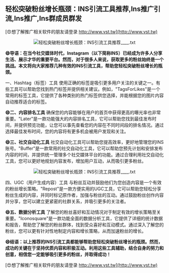 ## **轻松突破粉丝增长瓶颈：INS引流工具推荐,Ins推广引流,Ins推广,Ins群成员群发**

[😍想了解推广相关软件的朋友请登录 http://www.vst.tw](http://www.vst.tw)

 <center><img src="https://vst.tw/MP4/tuiguang/png/2.png" alt="轻松突破粉丝增长瓶颈：INS引流工具推荐____.txt"></center>

**😄导语：在当今社交媒体时代，Instagram（以下简称INS）已经成为许多人分享生活、展示才华的重要平台。然而，对于很多人来说，获取更多的粉丝始终是一个挑战。本文将向大家推荐几种有效的INS引流工具，帮助您轻松突破粉丝增长的瓶颈。**

一、Hashtag（标签）工具
使用正确的标签是吸引更多用户关注的关键之一。有些工具可以帮助您找到热门标签并提供相关建议。例如，"TagsForLikes"是一个常用的标签工具，它提供了各种类别的热门标签供您选择，并能根据您的图片内容自动推荐适合的标签。

**😄二、内容排名工具**
确保您的内容能够在用户的首页中获得更高的曝光率也非常重要。"Later"是一款功能强大的内容排名工具，它可以帮助您找到最佳发布时间，并提供预览功能，让您可以事先查看您的内容在不同时间段的排名情况。通过选择最佳发布时间，您的内容将有更多机会被用户发现和关注。

**😄三、社交自动化工具**
社交自动化工具可以帮助您提高效率，更好地管理您的INS账号。"Buffer"是一款常用的社交自动化工具，它可以帮助您预先计划和安排发布内容的时间，并提供统一管理多个社交媒体平台的功能。通过合理利用社交自动化工具，您可以更好地规划内容发布，增加用户互动，从而吸引更多粉丝。

 <center><img src="https://vst.tw/MP4/tuiguang/png/1.png" alt="轻松突破粉丝增长瓶颈：INS引流工具推荐____.txt"></center>

四、UGC（用户生成内容）工具
与粉丝互动并鼓励他们为您创造内容是一个有效的粉丝增长策略。"Repost"是一款方便实用的UGC工具，它可以帮助您轻松分享粉丝生成的内容，并同时标记原作者，加强与粉丝的互动。通过鼓励粉丝创作内容并分享，您可以建立更紧密的社群关系，并吸引更多的关注者。

**😄五、数据分析工具**
了解您的粉丝喜好和互动情况对于制定有效的增长策略至关重要。"Iconosquare"是一款功能全面的数据分析工具，它提供了详细的统计数据和报告，帮助您了解您的粉丝群体，找到受众喜好和互动模式。通过深入了解您的粉丝，您可以更有针对性地制定内容和增长策略，从而加速粉丝的增长。

**😄结语：以上推荐的INS引流工具都能够帮助您轻松突破粉丝增长的瓶颈。然而，成功的关键在于坚持优质内容和积极互动。利用这些工具辅助，结合自身的努力和创意，相信您一定能够吸引更多的粉丝，并取得成功！**

[😍想了解推广相关软件的朋友请登录 http://www.vst.tw](http://www.vst.tw)



